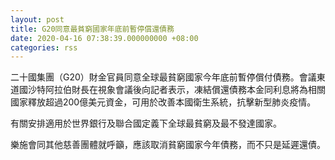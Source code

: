 ```yaml
---
layout: post
title: G20同意最貧窮國家年底前暫停償還債務
date: 2020-04-16 07:38:39.000000000 +08:00
categories: rss
---
```


二十國集團（G20）財金官員同意全球最貧窮國家今年底前暫停償付債務。會議東道國沙特阿拉伯財長在視象會議後向記者表示，凍結償還債務本金同利息將為相關國家釋放超過200億美元資金，可用於改善本國衛生系統，抗擊新型肺炎疫情。

有關安排適用於世界銀行及聯合國定義下全球最貧窮及最不發達國家。

樂施會同其他慈善團體就呼籲，應該取消貧窮國家今年債務，而不只是延遲還債。
